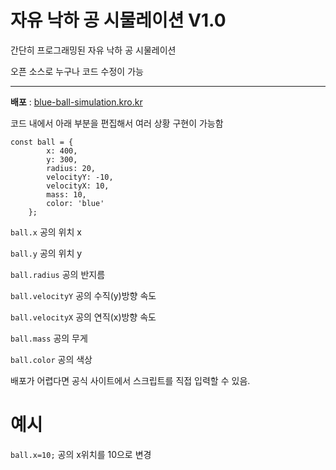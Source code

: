 # 자유 낙하 공 시물레이션 V1.0
간단히 프로그래밍된 자유 낙하 공 시물레이션

오픈 소스로 누구나 코드 수정이 가능
***
**배포** : [blue-ball-simulation.kro.kr](사이트)

코드 내에서 아래 부분을 편집해서 여러 상황 구현이 가능함
```
const ball = {
        x: 400,
        y: 300,
        radius: 20,
        velocityY: -10,
        velocityX: 10,
        mass: 10,
        color: 'blue'
    };
```
`ball.x` 공의 위치 x

`ball.y` 공의 위치 y

`ball.radius` 공의 반지름

`ball.velocityY` 공의 수직(y)방향 속도

`ball.velocityX` 공의 연직(x)방향 속도

`ball.mass` 공의 무게

`ball.color` 공의 색상

배포가 어렵다면 공식 사이트에서 스크립트를 직접 입력할 수 있음.
# 예시
`ball.x=10;` 공의 x위치를 10으로 변경
